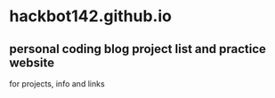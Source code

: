 # hackbot142.github.io
personal coding blog project list and practice website
--- 
for projects, info and links
